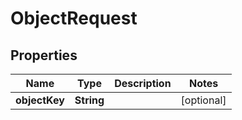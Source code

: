 

# ObjectRequest


## Properties

| Name | Type | Description | Notes |
|------------ | ------------- | ------------- | -------------|
|**objectKey** | **String** |  |  [optional] |



